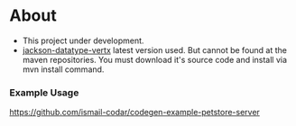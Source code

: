 # About
- This project under development.
- [ jackson-datatype-vertx](https://github.com/Crunc/jackson-datatype-vertx) latest version used. But cannot be found at the maven repositories. You must download it's source code and install via mvn install command.

### Example Usage
https://github.com/ismail-codar/codegen-example-petstore-server
